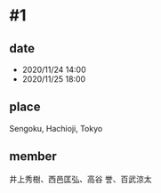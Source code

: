 # #1
## date
- 2020/11/24 14:00
- 2020/11/25 18:00
## place
Sengoku, Hachioji, Tokyo
## member
井上秀樹、西邑匡弘、高谷 誉、百武涼太